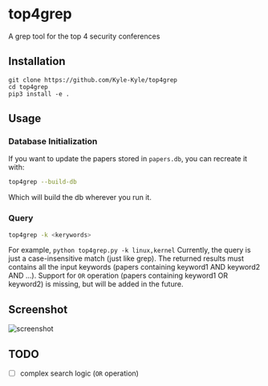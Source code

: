 # top4grep
A grep tool for the top 4 security conferences

## Installation
```
git clone https://github.com/Kyle-Kyle/top4grep
cd top4grep
pip3 install -e .
```

## Usage 
### Database Initialization
If you want to update the papers stored in `papers.db`, you can recreate it with:
```bash
top4grep --build-db
```

Which will build the db wherever you run it.

### Query
```bash
top4grep -k <kerywords>
```

For example, `python top4grep.py -k linux,kernel`
Currently, the query is just a case-insensitive match (just like grep). The returned results must contains all the input keywords (papers containing keyword1 AND keyword2 AND ...). Support for `OR` operation (papers containing keyword1 OR keyword2) is missing, but will be added in the future.

## Screenshot
![screenshot](https://raw.githubusercontent.com/Kyle-Kyle/top4grep/master/img/screenshot.png)

## TODO
- [ ] complex search logic (`OR` operation)

